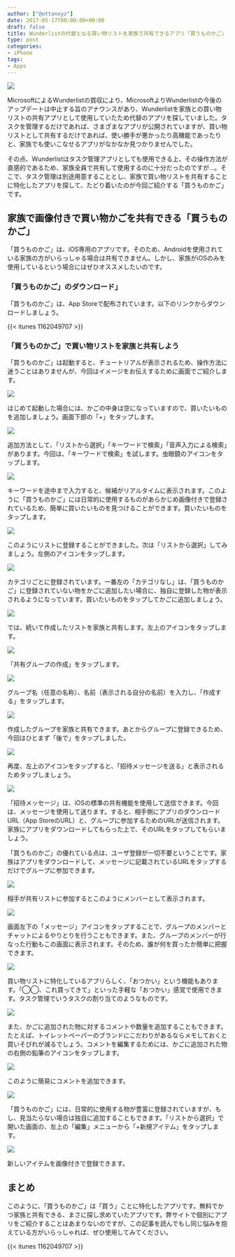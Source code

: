 ```yaml
---
author: ["@ottanxyz"]
date: 2017-05-17T00:00:00+00:00
draft: false
title: Wunderlistの代替となる買い物リストを家族で共有できるアプリ「買うものかご」
type: post
categories:
- iPhone
tags:
- Apps
---
```


![](170517-591bce84a013a.jpg)

MicrosoftによるWunderlistの買収により、MicrosoftよりWunderlistの今後のアップデートは中止する旨のアナウンスがあり、Wunderlistを家族との買い物リストの共有アプリとして使用していたため代替のアプリを探していました。タスクを管理するだけであれば、さまざまなアプリが公開されていますが、買い物リストとして共有するだけであれば、使い勝手が悪かったり高機能であったりと、家族でも使いこなせるアプリがなかなか見つかりませんでした。

その点、Wunderlistはタスク管理アプリとしても使用できる上、その操作方法が直感的であるため、家族全員で共有して使用するのに十分だったのですが…。そこで、タスク管理は別途用意することとし、家族で買い物リストを共有することに特化したアプリを探して、たどり着いたのが今回ご紹介する「買うものかご」です。

## 家族で画像付きで買い物かごを共有できる「買うものかご」

「買うものかご」は、iOS専用のアプリです。そのため、Androidを使用されている家族の方がいらっしゃる場合は共有できません。しかし、家族がiOSのみを使用しているという場合にはぜひオススメしたいのです。

### 「買うものかご」のダウンロード」

「買うものかご」は、App Storeで配布されています。以下のリンクからダウンロードしましょう。

{{< itunes 1162049707 >}}

### 「買うものかご」で買い物リストを家族と共有しよう

「買うものかご」は起動すると、チュートリアルが表示されるため、操作方法に迷うことはありませんが、今回はイメージをお伝えするために画面でご紹介します。

![](170517-591bce8e5b03e.png)

はじめて起動した場合には、かごの中身は空になっていますので、買いたいものを追加しましょう。画面下部の「+」をタップします。

![](170517-591bce935db71.png)

追加方法として、「リストから選択」「キーワードで検索」「音声入力による検索」があります。今回は、「キーワードで検索」を試します。虫眼鏡のアイコンをタップします。

![](170517-591bce98d07b1.png)

キーワードを途中まで入力すると、候補がリアルタイムに表示されます。このように「買うものかご」には日常的に使用するものがあらかじめ画像付きで登録されているため、簡単に買いたいものを見つけることができます。買いたいものをタップします。

![](170517-591bce9e45560.png)

このようにリストに登録することができました。次は「リストから選択」してみましょう。左側のアイコンをタップします。

![](170517-591bcea4ee4d9.png)

カテゴリごとに登録されています。一番左の「カテゴリなし」は、「買うものかご」に登録されていない物をかごに追加したい場合に、独自に登録した物が表示されるようになっています。買いたいものをタップしてかごに追加しましょう。

![](170517-591bceaae875e.png)

では、続いて作成したリストを家族と共有します。左上のアイコンをタップします。

![](170517-591bceb242395.png)

「共有グループの作成」をタップします。

![](170517-591bcebfe903a.png)

グループ名（任意の名称）、名前（表示される自分の名前）を入力し、「作成する」をタップします。

![](170517-591bcec729635.png)

作成したグループを家族と共有できます。あとからグループに登録できるため、今回はひとまず「後で」をタップしました。

![](170517-591bcecf58492.png)

再度、左上のアイコンをタップすると、「招待メッセージを送る」と表示されるためタップしましょう。

![](170517-591bced935e4b.png)

「招待メッセージ」は、iOSの標準の共有機能を使用して送信できます。今回は、メッセージを使用して送ります。すると、相手側にアプリのダウンロードURL（App StoreのURL）と、グループに参加するためのURLが送信されます。家族にアプリをダウンロードしてもらった上で、そのURLをタップしてもらいましょう。

「買うものかご」の優れている点は、ユーザ登録が一切不要ということです。家族はアプリをダウンロードして、メッセージに記載されているURLをタップするだけでグループに参加できます。

![](170517-591bd4327bcfe.png)

相手が共有リストに参加するとこのようにメンバーとして表示されます。

![](170517-591bcee702ab1.png)

画面左下の「メッセージ」アイコンをタップすることで、グループのメンバーとチャットによるやりとりを行うこともできます。また、グループのメンバーが行なった行動もこの画面に表示されます。そのため、誰が何を買ったか簡単に把握できます。

![](170517-591bceecb5e22.png)

買い物リストに特化しているアプリらしく、「おつかい」という機能もあります。「◯◯、これ買ってきて」といった手軽な「おつかい」感覚で使用できます。タスク管理でいうタスクの割り当てのようなものです。

![](170517-591bcef43cd09.png)

また、かごに追加された物に対するコメントや数量を追加することもできます。たとえば、トイレットペーパーのブランドにこだわりがあるならメモしておくと買いそびれが減るでしょう。コメントを編集するためには、かごに追加された物の右側の鉛筆のアイコンをタップします。

![](170517-591bcefc4ea8f.png)

このように簡易にコメントを追加できます。

![](170517-591bcf04ece42.png)

「買うものかご」には、日常的に使用する物が豊富に登録されていますが、もし、見当たらない場合は独自に追加することもできます。「リストから選択」で開いた画面の、左上の「編集」メニューから「+新規アイテム」をタップします。

![](170517-591bcf0e919d0.png)

新しいアイテムを画像付きで登録できます。

## まとめ

このように、「買うものかご」は「買う」ことに特化したアプリです。無料でかつ家族と共有できる、まさに探し求めていたアプリです。弊サイトで個別にアプリをご紹介することはあまりないのですが、この記事を読んでもし同じ悩みを抱えている方がいらっしゃれば、ぜひ使用してみてください。

{{< itunes 1162049707 >}}
